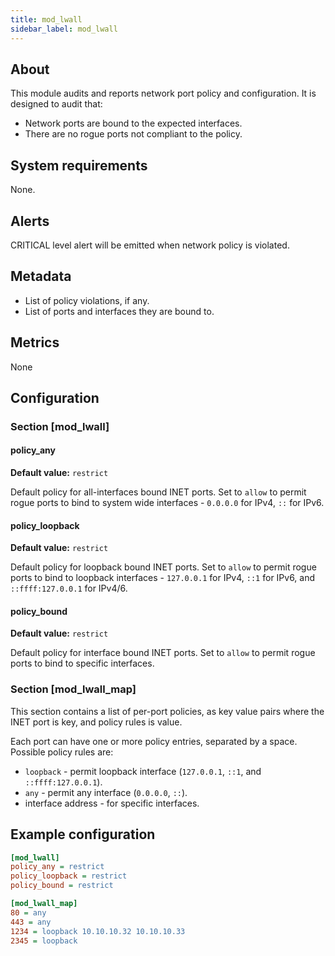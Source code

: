 ```yaml
---
title: mod_lwall
sidebar_label: mod_lwall
---
```


## About

This module audits and reports network port policy and configuration. It is designed to audit that:

- Network ports are bound to the expected interfaces.
- There are no rogue ports not compliant to the policy.

## System requirements

None.

## Alerts

CRITICAL level alert will be emitted when network policy is violated.

## Metadata

- List of policy violations, if any.
- List of ports and interfaces they are bound to.

## Metrics

None

## Configuration

### Section [mod_lwall]

#### policy_any
**Default value:** `restrict`

Default policy for all-interfaces bound INET ports. Set to `allow` to permit rogue ports to bind to system wide interfaces -
`0.0.0.0` for IPv4, `::` for IPv6.

#### policy_loopback
**Default value:** `restrict`

Default policy for loopback bound INET ports. Set to `allow` to permit rogue ports to bind to loopback interfaces -
`127.0.0.1` for IPv4, `::1` for IPv6, and `::ffff:127.0.0.1` for IPv4/6.

#### policy_bound
**Default value:** `restrict`

Default policy for interface bound INET ports. Set to `allow` to permit rogue ports to bind to specific interfaces.

### Section [mod_lwall_map]

This section contains a list of per-port policies, as key value pairs where the INET port is key, and policy rules is value.

Each port can have one or more policy entries, separated by a space. Possible policy rules are:

- `loopback` - permit loopback interface (`127.0.0.1`, `::1`, and `::ffff:127.0.0.1`).
- `any` - permit any interface (`0.0.0.0`, `::`).
- interface address - for specific interfaces.

## Example configuration

```ini
[mod_lwall]
policy_any = restrict
policy_loopback = restrict
policy_bound = restrict

[mod_lwall_map]
80 = any
443 = any
1234 = loopback 10.10.10.32 10.10.10.33
2345 = loopback
```
